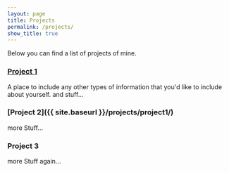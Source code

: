 ```yaml
---
layout: page
title: Projects
permalink: /projects/
show_title: true
---
```


<!-- trailing slash in permalink is needed -->

Below you can find a list of projects of mine.

### [Project 1](http://google.com)

A place to include any other types of information that you'd like to include about yourself.
and stuff...

### [Project 2]({{ site.baseurl }}/projects/project1/)

more Stuff...

### Project 3

more Stuff again...

